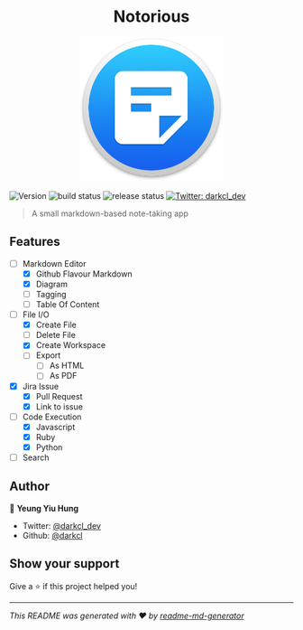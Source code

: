 <h1 align="center">Notorious</h1>
<p align="center">
  <img src="docs/images/app_icon.png" alt="Notorious" width="256">
</p>
<p>
  <img alt="Version" src="https://img.shields.io/badge/version-0.0.1-blue.svg?cacheSeconds=2592000" />
  <img alt="build status" src=https://github.com/darkcl/Notorious/workflows/build/badge.svg />
  <img alt="release status" src=https://github.com/darkcl/Notorious/workflows/release/badge.svg />
  <a href="https://twitter.com/darkcl_dev">
    <img alt="Twitter: darkcl_dev" src="https://img.shields.io/twitter/follow/darkcl_dev.svg?style=social" target="_blank" />
  </a>
</p>

> A small markdown-based note-taking app

## Features

- [ ] Markdown Editor
  - [x] Github Flavour Markdown
  - [x] Diagram
  - [ ] Tagging
  - [ ] Table Of Content
- [ ] File I/O
  - [x] Create File
  - [ ] Delete File
  - [x] Create Workspace
  - [ ] Export
    - [ ] As HTML
    - [ ] As PDF
- [x] Jira Issue
  - [x] Pull Request
  - [x] Link to issue
- [ ] Code Execution
  - [x] Javascript
  - [x] Ruby
  - [x] Python
- [ ] Search

## Author

👤 **Yeung Yiu Hung**

- Twitter: [@darkcl_dev](https://twitter.com/darkcl_dev)
- Github: [@darkcl](https://github.com/darkcl)

## Show your support

Give a ⭐️ if this project helped you!

---

_This README was generated with ❤️ by [readme-md-generator](https://github.com/kefranabg/readme-md-generator)_
